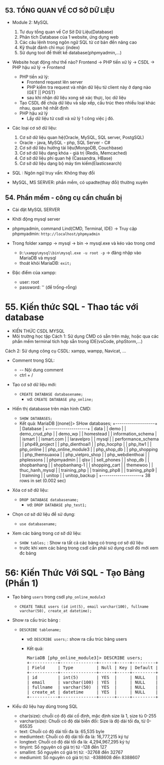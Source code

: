 ## 53. TỔNG QUAN VỀ CƠ SỞ DỮ LIỆU
- Module 2: MySQL
  1. Tư duy tổng quan về Cơ Sở Dữ Liệu(Database)
  2. Phân tích Database của 1 website, ứng dụng web
  3. Các câu lệnh trong ngôn ngữ SQL từ cơ bản đến nâng cao
  4. Kỹ thuật đánh chỉ mục (index)
  5. Sử dụng tool để thiết kế database(phpmyadmin,...)

- Website hoạt động như thế nào?
  Frontend -> PHP tiền xử lý -> CSDL -> PHP hậu xử lý -> Frontend
    - PHP tiền xử lý:
      - Frontend request lên server
      - PHP kiểm tra request và nhận dữ liệu từ client này ở dạng nào (GET || POST)
      - sau khi nhận dữ liệu xong sẽ xác thực, lọc dữ liệu
    - Tạo CSDL để chứa dữ liệu và sắp xếp, cấu trúc theo nhiều loại khác nhau, quan hệ nhất định
    - PHP hậu xử lý
      - Lấy dữ liệu từ csdl và xử lý 1 công việc j đó.

- Các loại cơ sở dữ liệu:
  1. Cơ sở dữ liệu quan hệ(Oracle, MySQL, SQL server, PostgSQL)
    - Oracle - java, MySQL - php, SQL Server - C#
  2. Cơ sở dữ liệu hướng tài liệu(MongoDB, Couchbase)
  3. Cơ sở dữ liệu dạng khóa - giá trị (Redis, Memcached)
  4. Cơ sở dữ liệu phi quan hệ (Cassandra, HBase)
  5. Cơ sở dữ liệu dạng bộ máy tìm kiếm(Elasticsearch)

- SQL : Ngôn ngữ truy vấn: Không thay đổi
- MySQL, MS SERVER: phần mềm, có upadte(thay đổi) thường xuyên

## 54. Phần mềm - công cụ cần chuẩn bị
- Cài đặt MySQL SERVER 
- Khởi động mysql server
- phpmyadmin, command Lind(CMD, Terminal, IDE)
-> Truy cập phpmyadmin: `http://localhost/phpmyadmin`

- Trong folder xampp -> mysql -> bin -> mysql.exe và kéo vào trong cmd
  - `D:\xampp\mysql\bin\mysql.exe -u root -p` -> đăng nhập vào MariaDB và mysql
  - thoát khỏi MariaDB: `exit;`
- Đặc điểm của xampp:
  - user: root
  - password: '' (để trống-rỗng)

# 55. Kiến thức SQL - Thao tác với database
- KIẾN THỨC CSDL MYSQL
- Môi trường học tập
Cách 1: Sử dụng CMD có sẵn trên máy, hoặc qua các phần mềm terminal tích hợp sẵn trong IDE(vsCode, phpStorm,...)

Cách 2: Sử dụng công cụ CSDL: xampp, wampp, Navicat, ...

- Comment trong SQL:
  - -- Nội dung comment
  - ctrl + /

- Tạo cơ sở dữ liệu mới:
  - `CREATE DATABASE databasename;`
    - vd: `CREATE DATABASE php_online;`

- Hiển thị databasse trên màn hình CMD:
  - `SHOW DATABASES;`
  - Kết quả:
    MariaDB [(none)]> SHow databases;
    +--------------------+
    | Database           |
    +--------------------+
    | data               |
    | demo               |
    | demo_crud_php      |
    | demo_wp            |
    | homestead          |
    | information_schema |
    | ismart             |
    | ismart.com         |
    | laravelpro         |
    | mysql              |
    | performance_schema |
    | php49_project      |
    | php_dienthoai1     |
    | php_hocphp         |
    | php_ltw1           |
    | php_online         |
    | php_online_module3 |
    | php_shop_db        |
    | php_shopping       |
    | php_themsuaxoa     |
    | php_vietpro_shop   |
    | php_webdienthoai   |
    | phplessons         |
    | phpmyadmin         |
    | qlsv               |
    | sell_phones        |
    | shop_db            |
    | shopbanhang        |
    | shopbanhang-1      |
    | shopping_cart      |
    | themewoo           |
    | thuc_hanh_mysql    |
    | training_php       |
    | training_php8      |
    | training_php9      |
    | trainning          |
    | unitop             |
    | unitop_backup      |
    +--------------------+
    38 rows in set (0.002 sec)

- Xóa cơ sở dữ liệu:
  - `DROP DATABASE databasename;`
    - vd: `DROP DATABASE php_test1;`
- Chọn cơ sở dữ liệu để sử dụng:
  - `use databasename;`

- Xem các bảng trong cơ sở dữ liệu:
  - `SHOW tables;` : Show ra tất cả các bảng có trong cơ sở dữ liệu   
  - trước khi xem các bảng trong csdl cần phải sử dụng csdl đó mới xem đc bảng

# 56: Kiến Thức Với SQL - Tạo Bảng (Phần 1)
- Tạo bảng `users` trong csdl `php_online_module3`
  - `CREATE TABLE users (id int(5), email varchar(100), fullname varchar(50), create_at datetime);`

- Show ra cấu trúc bảng :
  - `DESCRIBE tablename;`
    - vd:    `DESCRIBE users;`: show ra cấu trúc bảng users

    - Kết quả:
      <pre>
      MariaDB [php_online_module3]> DESCRIBE users;
      +-----------+--------------+------+-----+---------+-------+
      | Field     | Type         | Null | Key | Default | Extra |
      +-----------+--------------+------+-----+---------+-------+
      | id        | int(5)       | YES  |     | NULL    |       |
      | email     | varchar(100) | YES  |     | NULL    |       |
      | fullname  | varchar(50)  | YES  |     | NULL    |       |
      | create_at | datetime     | YES  |     | NULL    |       |
      +-----------+--------------+------+-----+---------+-------+
      </pre>

- Kiểu dữ liệu hay dùng trong SQL
  - char(size): chuỗi có độ dài cố định, mặc định size là 1, size tù 0-255
  - varchar(size): Chuỗi có độ dài biến đổi: Size là độ dài tối đa, từ 0-65535
  - text: Chuỗi có độ dài tối đa là: 65,535 byle
  - mediumtext: Chuỗi có độ dài tối đa là: 16,777,215 ký tự
  - longtext: Chuỗi có độ dài tối đa là: 4,294,967,295 ký tự
  - tinyint: Số nguyên có giá trị từ -128 đến 127
  - smallint: Số nguyên có giá trị từ: -32768 đến 32767
  - mediumint: Số nguyên có giá trị từ: -8388608 đến 8388607
  